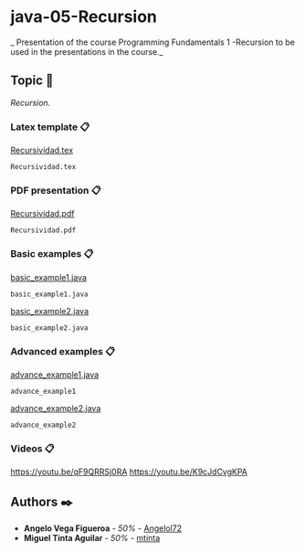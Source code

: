 # java-05-Recursion

_ Presentation of the course Programming Fundamentals 1 -Recursion to be used in the presentations in the course._

## Topic 🚀

_Recursion._


### Latex template 📋

[Recursividad.tex](https://github.com/mtinta/java-05-Recursion/blob/master/latex/Recursividad.tex)

```
Recursividad.tex
```

### PDF presentation 📋

[Recursividad.pdf](https://github.com/mtinta/java-05-Recursion/blob/master/latex/Recursividad.pdf)

```
Recursividad.pdf
```

### Basic examples 📋

[basic_example1.java](https://github.com/mtinta/java-05-Recursion/blob/master/basic-examples/basic_example1.java)

```
basic_example1.java
```
[basic_example2.java](https://github.com/mtinta/java-05-Recursion/blob/master/basic-examples/basic_example2.java)

```
basic_example2.java
```

### Advanced examples 📋

[advance_example1.java](https://github.com/mtinta/java-05-Recursion/blob/master/advanced-examples/advance_example1.java)

```
advance_example1
```
[advance_example2.java](https://github.com/mtinta/java-05-Recursion/blob/master/advanced-examples/advance_example2.java)

```
advance_example2
```

### Videos 📋

https://youtu.be/qF9QRRSj0RA
https://youtu.be/K9cJdCvgKPA




## Authors ✒️

* **Angelo Vega Figueroa** - *50%* - [Angelol72](https://github.com/Angelol72)
* **Miguel Tinta Aguilar** - *50%* - [mtinta](https://github.com/mtinta)

